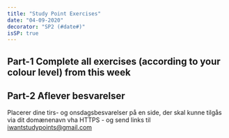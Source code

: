 ```yaml
---
title: "Study Point Exercises"
date: "04-09-2020"
decorator: "SP2 (#date#)"
isSP: true
---
```


<!-- REMOVE ME: Setting isSP ensures this pages gets added to the list of Studypoint exercises -->

## Part-1 Complete all exercises (according to your colour level) from this week

<!-- REMOVE ME: The tag below will insert all day-exercises given for this week -->
<!-- REMOVE ME: PeriodFolder and weekFolder MUST match the real folder names -->

<!--PeriodExercises Flow-1/week2 PeriodExercises-->

## Part-2 Aflever besvarelser

Placerer dine tirs- og onsdagsbesvarelser på en side, der skal kunne tilgås via dit domænenavn vha HTTPS - og send links til iwantstudypoints@gmail.com

